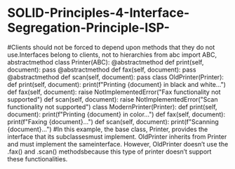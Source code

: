# SOLID-Principles-4-Interface-Segregation-Principle-ISP-
#Clients should not be forced to depend upon methods that they do not use.Interfaces belong to clients, not to hierarchies
from abc import ABC, abstractmethod
class Printer(ABC):
  @abstractmethod
  def print(self, document):
    pass
  @abstractmethod
  def fax(self, document):
    pass
  @abstractmethod
    def scan(self, document):
      pass
class OldPrinter(Printer):
  def print(self, document):
    print(f"Printing {document} in black and white...")
  def fax(self, document):
    raise NotImplementedError("Fax functionality not supported")
  def scan(self, document):
    raise NotImplementedError("Scan functionality not supported")
class ModernPrinter(Printer):
  def print(self, document):
    print(f"Printing {document} in color...")
  def fax(self, document):
    print(f"Faxing {document}...")
  def scan(self, document):
    print(f"Scanning {document}...")
#In this example, the base class, Printer, provides the interface that its subclassesmust implement. OldPrinter inherits from Printer and must implement the sameinterface. However, OldPrinter doesn’t use the .fax() and .scan() methodsbecause this type of printer doesn’t support these functionalities.
